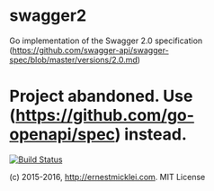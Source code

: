 # swagger2
Go implementation of the Swagger 2.0 specification (https://github.com/swagger-api/swagger-spec/blob/master/versions/2.0.md)

# Project abandoned. Use (https://github.com/go-openapi/spec) instead.

[![Build Status](https://travis-ci.org/emicklei/swagger2.png)](https://travis-ci.org/emicklei/swagger2)

(c) 2015-2016, http://ernestmicklei.com. MIT License
